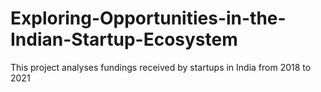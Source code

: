 # Exploring-Opportunities-in-the-Indian-Startup-Ecosystem
This project analyses fundings received by startups in India from 2018 to 2021 
